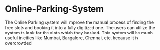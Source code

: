 # Online-Parking-System
The Online Parking system will improve the manual process of finding the free slots and booking it into a fully digitized one. The users can utilize the system to look for the slots which they booked. This system will be much useful in cities like Mumbai, Bangalore, Chennai, etc. because it is overcrowded
